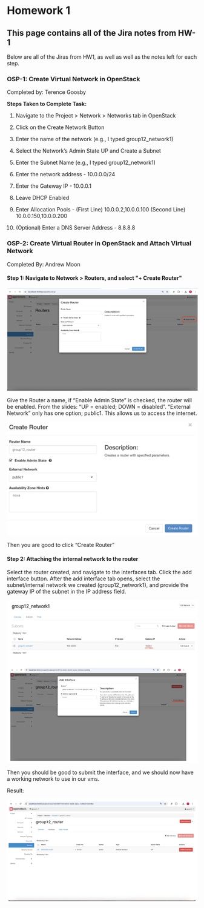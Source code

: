 # Homework 1

## This page contains all of the Jira notes from HW-1

Below are all of the Jiras from HW1, as well as well as the notes left for each step.

### OSP-1: Create Virtual Network in OpenStack

Completed by: Terence Goosby

**Steps Taken to Complete Task:**

1. Navigate to the Project > Network > Networks tab in OpenStack

2. Click on the Create Network Button

3. Enter the name of the network (e.g., I typed group12_network1)

4. Select the Network’s Admin State UP and Create a Subnet

5. Enter the Subnet Name (e.g., I typed group12_network1)

6. Enter the network address - 10.0.0.0/24

7. Enter the Gateway IP - 10.0.0.1

8. Leave DHCP Enabled

9. Enter Allocation Pools - (First Line) 10.0.0.2,10.0.0.100 (Second Line) 10.0.0.150,10.0.0.200

10. (Optional) Enter a DNS Server Address - 8.8.8.8

### OSP-2: Create Virtual Router in OpenStack and Attach Virtual Network

Completed By: Andrew Moon

#### Step 1: Navigate to Network > Routers, and select "+ Create Router"

![OSP-2-1](./assets/osp2-1.png)

Give the Router a name, if “Enable Admin State” is checked, the router will be
enabled. From the slides: “UP = enabled; DOWN = disabled”. “External Network”
only has one option; public1. This allows us to access the internet.

![OSP-2-2](./assets/osp2-2.png)

Then you are good to click “Create Router”

#### Step 2: Attaching the internal network to the router

Select the router created, and navigate to the interfaces tab. Click the add
interface button. After the add interface tab opens, select the subnet/internal
network we created (group12_network1), and provide the gateway IP of the
subnet in the IP address field.

![OSP-2-3](./assets/osp2-3.png)

Then you should be good to submit the interface, and we should now have a
working network to use in our vms.

Result:

![OSP-2-4](./assets/osp2-4.png)
